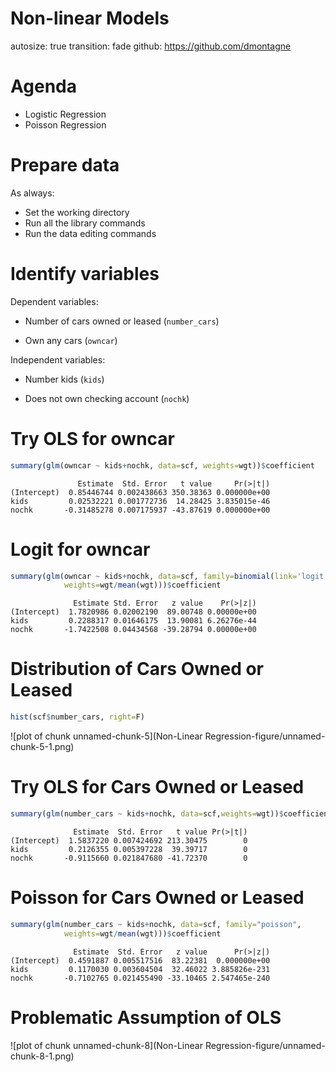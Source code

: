 <style>


.reveal section p {
  color: black;
  font-size: .7em;
  font-family: 'Helvetica'; #this is the font/color of text in slides
}


.section .reveal .state-background {
    background: white;}
.section .reveal h1,
.section .reveal p {
    color: black;
    position: relative;
    top: 4%;}


.wrap-url pre code {
  word-wrap:break-word;
}

</style>


Non-linear Models
========================================================
autosize: true
transition: fade
  github: https://github.com/dmontagne


Agenda
========================================================
- Logistic Regression 
- Poisson Regression




  
Prepare data
========================================================
As always:

- Set the working directory
- Run all the library commands
- Run the data editing commands



Identify variables
========================================================
Dependent variables:

- Number of cars owned or leased (`number_cars`)

- Own any cars (`owncar`)

Independent variables:

- Number kids (`kids`)

- Does not own checking account (`nochk`)

Try OLS for owncar
========================================================

```r
summary(glm(owncar ~ kids+nochk, data=scf, weights=wgt))$coefficient
```

```
               Estimate  Std. Error   t value     Pr(>|t|)
(Intercept)  0.85446744 0.002438663 350.38363 0.000000e+00
kids         0.02532221 0.001772736  14.28425 3.835015e-46
nochk       -0.31485278 0.007175937 -43.87619 0.000000e+00
```

Logit for owncar
========================================================

```r
summary(glm(owncar ~ kids+nochk, data=scf, family=binomial(link='logit'), 
            weights=wgt/mean(wgt)))$coefficient
```

```
              Estimate Std. Error   z value    Pr(>|z|)
(Intercept)  1.7820986 0.02002190  89.00748 0.00000e+00
kids         0.2288317 0.01646175  13.90081 6.26276e-44
nochk       -1.7422508 0.04434568 -39.28794 0.00000e+00
```

Distribution of Cars Owned or Leased
========================================================

```r
hist(scf$number_cars, right=F)
```

![plot of chunk unnamed-chunk-5](Non-Linear Regression-figure/unnamed-chunk-5-1.png)

Try OLS for Cars Owned or Leased
========================================================

```r
summary(glm(number_cars ~ kids+nochk, data=scf,weights=wgt))$coefficient
```

```
              Estimate  Std. Error   t value Pr(>|t|)
(Intercept)  1.5837220 0.007424692 213.30475        0
kids         0.2126355 0.005397228  39.39717        0
nochk       -0.9115660 0.021847680 -41.72370        0
```

Poisson for Cars Owned or Leased
========================================================

```r
summary(glm(number_cars ~ kids+nochk, data=scf, family="poisson",
            weights=wgt/mean(wgt)))$coefficient
```

```
              Estimate  Std. Error   z value      Pr(>|z|)
(Intercept)  0.4591887 0.005517516  83.22381  0.000000e+00
kids         0.1170030 0.003604504  32.46022 3.885826e-231
nochk       -0.7102765 0.021455490 -33.10465 2.547465e-240
```

Problematic Assumption of OLS
========================================================
![plot of chunk unnamed-chunk-8](Non-Linear Regression-figure/unnamed-chunk-8-1.png)
